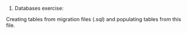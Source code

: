 1. Databases exercise:

Creating tables from migration files (.sql) and populating tables from this file.

